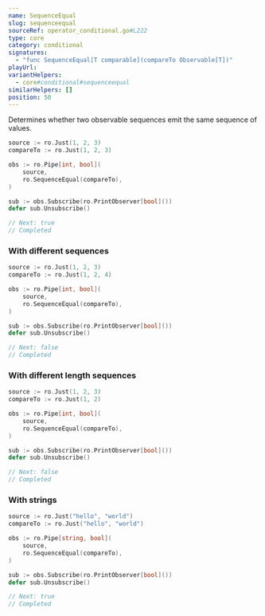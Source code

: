 ```yaml
---
name: SequenceEqual
slug: sequenceequal
sourceRef: operator_conditional.go#L222
type: core
category: conditional
signatures:
  - "func SequenceEqual[T comparable](compareTo Observable[T])"
playUrl:
variantHelpers:
  - core#conditional#sequenceequal
similarHelpers: []
position: 50
---
```


Determines whether two observable sequences emit the same sequence of values.

```go
source := ro.Just(1, 2, 3)
compareTo := ro.Just(1, 2, 3)

obs := ro.Pipe[int, bool](
    source,
    ro.SequenceEqual(compareTo),
)

sub := obs.Subscribe(ro.PrintObserver[bool]())
defer sub.Unsubscribe()

// Next: true
// Completed
```

### With different sequences

```go
source := ro.Just(1, 2, 3)
compareTo := ro.Just(1, 2, 4)

obs := ro.Pipe[int, bool](
    source,
    ro.SequenceEqual(compareTo),
)

sub := obs.Subscribe(ro.PrintObserver[bool]())
defer sub.Unsubscribe()

// Next: false
// Completed
```

### With different length sequences

```go
source := ro.Just(1, 2, 3)
compareTo := ro.Just(1, 2)

obs := ro.Pipe[int, bool](
    source,
    ro.SequenceEqual(compareTo),
)

sub := obs.Subscribe(ro.PrintObserver[bool]())
defer sub.Unsubscribe()

// Next: false
// Completed
```

### With strings

```go
source := ro.Just("hello", "world")
compareTo := ro.Just("hello", "world")

obs := ro.Pipe[string, bool](
    source,
    ro.SequenceEqual(compareTo),
)

sub := obs.Subscribe(ro.PrintObserver[bool]())
defer sub.Unsubscribe()

// Next: true
// Completed
```